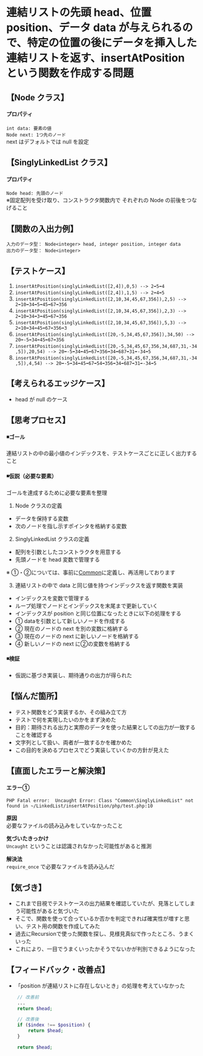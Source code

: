 # 連結リストの先頭 head、位置 position、データ data が与えられるので、特定の位置の後にデータを挿入した連結リストを返す、insertAtPosition という関数を作成する問題


## 【Node クラス】
#### プロパティ
`int data: 要素の値`   
`Node next: 1つ先のノード`  
next はデフォルトでは null を設定  

## 【SinglyLinkedList クラス】
#### プロパティ
`Node head: 先頭のノード`  
※固定配列を受け取り、コンストラクタ関数内で それぞれの Node の前後をつなげること  

## 【関数の入出力例】
`入力のデータ型： Node<integer> head, integer position, integer data`  
`出力のデータ型： Node<integer>`  


## 【テストケース】
1. `insertAtPosition(singlyLinkedList([2,4]),0,5) --> 2➡5➡4`  
2. `insertAtPosition(singlyLinkedList([2,4]),1,5) --> 2➡4➡5`  
3. `insertAtPosition(singlyLinkedList([2,10,34,45,67,356]),2,5) --> 2➡10➡34➡5➡45➡67➡356`  
4. `insertAtPosition(singlyLinkedList([2,10,34,45,67,356]),2,3) --> 2➡10➡34➡3➡45➡67➡356`  
5. `insertAtPosition(singlyLinkedList([2,10,34,45,67,356]),5,3) --> 2➡10➡34➡45➡67➡356➡3`  
6. `insertAtPosition(singlyLinkedList([20,-5,34,45,67,356]),34,50) --> 20➡-5➡34➡45➡67➡356`  
7. `insertAtPosition(singlyLinkedList([20,-5,34,45,67,356,34,687,31,-34,5]),20,54) --> 20➡-5➡34➡45➡67➡356➡34➡687➡31➡-34➡5`  
8. `insertAtPosition(singlyLinkedList([20,-5,34,45,67,356,34,687,31,-34,5]),4,54) --> 20➡-5➡34➡45➡67➡54➡356➡34➡687➡31➡-34➡5`  
  

## 【考えられるエッジケース】
- head が null のケース  


## 【思考プロセス】
#### ◾️ゴール  
連結リストの中の最小値のインデックスを、テストケースごとに正しく出力すること  

#### ◾️仮説（必要な要素）  
ゴールを達成するために必要な要素を整理  
  
1. Node クラスの定義  
- データを保持する変数  
- 次のノードを指し示すポインタを格納する変数  
  
2. SinglyLinkedList クラスの定義  
- 配列を引数としたコンストラクタを用意する  
- 先頭ノードを head 変数で管理する  
  
※ ①・②については、事前に[Common](../Common/php)に定義し、再活用しております  
  
3. 連結リストの中で data と同じ値を持つインデックスを返す関数を実装  
- インデックスを変数で管理する  
- ループ処理でノードとインデックスを末尾まで更新していく  
- インデックスが position と同じ位置になったときに以下の処理をする  
- ① dataを引数として新しいノードを作成する  
- ② 現在のノードの next を別の変数に格納する  
- ③ 現在のノードの next に新しいノードを格納する  
- ④ 新しいノードの next に②の変数を格納する  

#### ◾️検証  
- 仮説に基づき実装し、期待通りの出力が得られた  

## 【悩んだ箇所】
- テスト関数をどう実装するか、その組み立て方  
- テストで何を実現したいのかをまず決めた  
- 目的：期待される出力と実際のデータを使った結果としての出力が一致することを確認する  
- 文字列として扱い、両者が一致するかを確かめた  
- この目的を決めるプロセスでどう実装していくかの方針が見えた  

## 【直面したエラーと解決策】
#### エラー①
`PHP Fatal error:  Uncaught Error: Class "Common\SinglyLinkedList" not found in ~/LinkedList/insertAtPosition/php/test.php:10`

**原因**  
必要なファイルの読み込みをしていなかったこと  

**気づいたきっかけ**  
`Uncaught` ということは認識されなかった可能性があると推測  

**解決法**  
`require_once` で必要なファイルを読み込んだ  

## 【気づき】
- これまで目視でテストケースの出力結果を確認していたが、見落としてしまう可能性があると気づいた  
- そこで、関数を使って合っているか否かを判定できれば確実性が増すと思い、テスト用の関数を作成してみた  
- 過去にRecursionで使った関数を探し、見様見真似で作ったところ、うまくいった  
- これにより、一目でうまくいったかそうでないかが判別できるようになった  

## 【フィードバック・改善点】
- 「position が連結リストに存在しないとき」の処理を考えていなかった  
```php
    // 改善前
    ...
    return $head;

    // 改善後
    if ($index !== $position) {
        return $head;
    }

    return $head;
```
